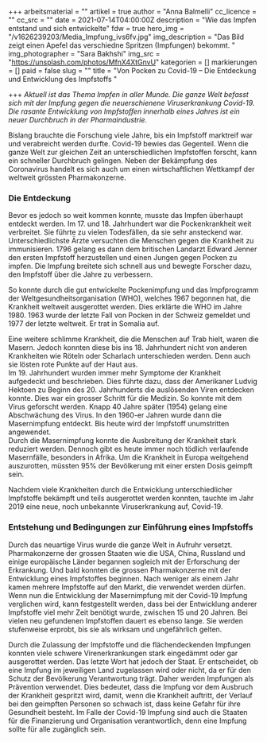 +++
arbeitsmaterial = ""
artikel = true
author = "Anna Balmelli"
cc_licence = ""
cc_src = ""
date = 2021-07-14T04:00:00Z
description = "Wie das Impfen entstand und sich entwickelte"
fdw = true
hero_img = "/v1626239203/Media_Impfung_ivs6fv.jpg"
img_description = "Das Bild zeigt einen Apefel das verschiedne Spritzen (Impfungen) bekommt. "
img_photographer = "Sara Bakhshi"
img_src = "https://unsplash.com/photos/MfnX4XtGnvU"
kategorien = []
markierungen = []
paid = false
slug = ""
title = "Von Pocken zu Covid-19 – Die Entdeckung und Entwicklung des Impfstoffs "

+++
_Aktuell ist das Thema Impfen in aller Munde. Die ganze Welt befasst sich mit der Impfung gegen die neuerschienene Viruserkrankung Covid-19. Die rasante Entwicklung von Impfstoffen innerhalb eines Jahres ist ein neuer Durchbruch in der Pharmaindustrie._

Bislang brauchte die Forschung viele Jahre, bis ein Impfstoff marktreif war und verabreicht werden durfte. Covid-19 bewies das Gegenteil. Wenn die ganze Welt zur gleichen Zeit an unterschiedlichen Impfstoffen forscht, kann ein schneller Durchbruch gelingen. Neben der Bekämpfung des Coronavirus handelt es sich auch um einen wirtschaftlichen Wettkampf der weltweit grössten Pharmakonzerne.

### Die Entdeckung

Bevor es jedoch so weit kommen konnte, musste das Impfen überhaupt entdeckt werden. Im 17. und 18. Jahrhundert war die Pockenkrankheit weit verbreitet. Sie führte zu vielen Todesfällen, da sie sehr ansteckend war. Unterschiedlichste Ärzte versuchten die Menschen gegen die Krankheit zu immunisieren. 1796 gelang es dann dem britischen Landarzt Edward Jenner den ersten Impfstoff herzustellen und einen Jungen gegen Pocken zu impfen. Die Impfung breitete sich schnell aus und bewegte Forscher dazu, den Impfstoff über die Jahre zu verbessern.

So konnte durch die gut entwickelte Pockenimpfung und das Impfprogramm der Weltgesundheitsorganisation (WHO), welches 1967 begonnen hat, die Krankheit weltweit ausgerottet werden. Dies erklärte die WHO im Jahre 1980. 1963 wurde der letzte Fall von Pocken in der Schweiz gemeldet und 1977 der letzte weltweit. Er trat in Somalia auf.

Eine weitere schlimme Krankheit, die die Menschen auf Trab hielt, waren die Masern. Jedoch konnten diese bis ins 18. Jahrhundert nicht von anderen Krankheiten wie Röteln oder Scharlach unterschieden werden. Denn auch sie lösten rote Punkte auf der Haut aus.  
Im 19. Jahrhundert wurden immer mehr Symptome der Krankheit aufgedeckt und beschrieben. Dies führte dazu, dass der Amerikaner Ludvig Hektoen zu Beginn des 20. Jahrhunderts die auslösenden Viren entdecken konnte. Dies war ein grosser Schritt für die Medizin. So konnte mit dem Virus geforscht werden. Knapp 40 Jahre später (1954) gelang eine Abschwächung des Virus. In den 1960-er Jahren wurde dann die Masernimpfung entdeckt. Bis heute wird der Impfstoff unumstritten angewendet.  
Durch die Masernimpfung konnte die Ausbreitung der Krankheit stark reduziert werden. Dennoch gibt es heute immer noch tödlich verlaufende Masernfälle, besonders in Afrika. Um die Krankheit in Europa weitgehend auszurotten, müssten 95% der Bevölkerung mit einer ersten Dosis geimpft sein.

Nachdem viele Krankheiten durch die Entwicklung unterschiedlicher Impfstoffe bekämpft und teils ausgerottet werden konnten, tauchte im Jahr 2019 eine neue, noch unbekannte Viruserkrankung auf, Covid-19.

### Entstehung und Bedingungen zur Einführung eines Impfstoffs

Durch das neuartige Virus wurde die ganze Welt in Aufruhr versetzt. Pharmakonzerne der grossen Staaten wie die USA, China, Russland und einige europäische Länder begannen sogleich mit der Erforschung der Erkrankung. Und bald konnten die grossen Pharmakonzerne mit der Entwicklung eines Impfstoffes beginnen. Nach weniger als einem Jahr kamen mehrere Impfstoffe auf den Markt, die verwendet werden dürfen. Wenn nun die Entwicklung der Masernimpfung mit der Covid-19 Impfung verglichen wird, kann festgestellt werden, dass bei der Entwicklung anderer Impfstoffe viel mehr Zeit benötigt wurde, zwischen 15 und 20 Jahren. Bei vielen neu gefundenen Impfstoffen dauert es ebenso lange. Sie werden stufenweise erprobt, bis sie als wirksam und ungefährlich gelten.

Durch die Zulassung der Impfstoffe und die flächendeckenden Impfungen konnten viele schwere Virenerkrankungen stark eingedämmt oder gar ausgerottet werden. Das letzte Wort hat jedoch der Staat. Er entscheidet, ob eine Impfung im jeweiligen Land zugelassen wird oder nicht, da er für den Schutz der Bevölkerung Verantwortung trägt. Daher werden Impfungen als Prävention verwendet. Dies bedeutet, dass die Impfung vor dem Ausbruch der Krankheit gespritzt wird, damit, wenn die Krankheit auftritt, der Verlauf bei den geimpften Personen so schwach ist, dass keine Gefahr für ihre Gesundheit besteht. Im Falle der Covid-19 Impfung sind auch die Staaten für die Finanzierung und Organisation verantwortlich, denn eine Impfung sollte für alle zugänglich sein.